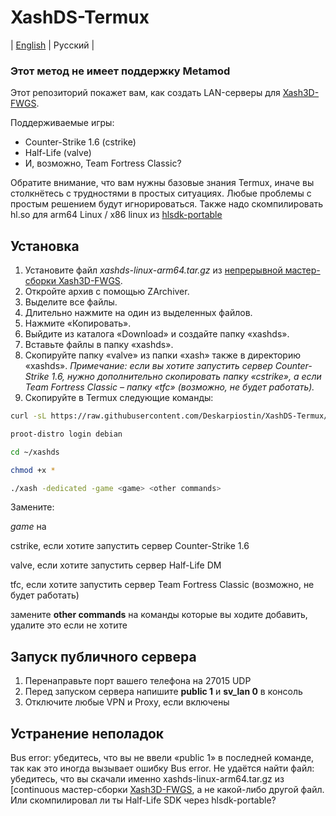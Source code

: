 # XashDS-Termux
| [English](https://github.com/Deskarpiostin/XashDS-Termux/tree/main?tab=readme-ov-file) | Русский |

### Этот метод не имеет поддержку Metamod

Этот репозиторий покажет вам, как создать LAN-серверы для [Xash3D-FWGS](https://github.com/FWGS/xash3d-fwgs).

Поддерживаемые игры:
- Counter-Strike 1.6 (cstrike)
- Half-Life (valve)
- И, возможно, Team Fortress Classic?

Обратите внимание, что вам нужны базовые знания Termux, иначе вы столкнётесь с трудностями в простых ситуациях. Любые проблемы с простым решением будут игнорироваться. Также надо скомпилировать hl.so для arm64 Linux / x86 linux из [hlsdk-portable](https://github.com/FWGS/hlsdk-portable)

## Установка
1. Установите файл _xashds-linux-arm64.tar.gz_ из [непрерывной мастер-сборки Xash3D-FWGS](https://github.com/FWGS/xash3d-fwgs/releases).
2. Откройте архив с помощью ZArchiver.
3. Выделите все файлы.
4. Длительно нажмите на один из выделенных файлов.
5. Нажмите «Копировать».
6. Выйдите из каталога «Download» и создайте папку «xashds».
7. Вставьте файлы в папку «xashds».
8. Скопируйте папку «valve» из папки «xash» также в директорию «xashds».
   _Примечание: если вы хотите запустить сервер Counter-Strike 1.6, нужно дополнительно скопировать папку «cstrike», а если Team Fortress Classic – папку «tfc» (возможно, не будет работать)._
9. Скопируйте в Termux следующие команды:
```bash
curl -sL https://raw.githubusercontent.com/Deskarpiostin/XashDS-Termux/refs/heads/main/files/ru.sh | bash
```
```bash
proot-distro login debian
```
```bash
cd ~/xashds
```
```bash
chmod +x *
```
```bash
./xash -dedicated -game <game> <other commands>
```
Замените:

_game_ на

cstrike, если хотите запустить сервер Counter-Strike 1.6

valve, если хотите запустить сервер Half-Life DM

tfc, если хотите запустить сервер Team Fortress Classic (возможно, не будет работать)


замените __other commands__ на команды которые вы ходите добавить, удалите это если не хотите

## Запуск публичного сервера
1. Перенаправьте порт вашего телефона на 27015 UDP
2. Перед запуском сервера напишите __public 1__ и __sv_lan 0__ в консоль
3. Отключите любые VPN и Proxy, если включены

## Устранение неполадок 
Bus error: убедитесь, что вы не ввели «public 1» в последней команде, так как это иногда вызывает ошибку Bus error.
Не удаётся найти файл: убедитесь, что вы скачали именно xashds-linux-arm64.tar.gz из [continuous мастер-сборки [Xash3D-FWGS](https://github.com/fwgs/xash3d-fwgs/releases/), а не какой-либо другой файл. Или скомпилировал ли ты Half-Life SDK через hlsdk-portable?
